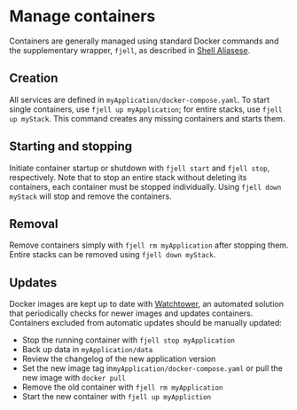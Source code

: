 # Manage containers
Containers are generally managed using standard Docker commands and the supplementary wrapper, `fjell`, as described in [Shell Aliasese](/host/shell-aliases).

## Creation
All services are defined in `myApplication/docker-compose.yaml`. To start single containers, use `fjell up myApplication`; for entire stacks, use `fjell up myStack`. This command creates any missing containers and starts them.

## Starting and stopping
Initiate container startup or shutdown with `fjell start` and `fjell stop`, respectively. Note that to stop an entire stack without deleting its containers, each container must be stopped individually. Using `fjell down myStack` will stop and remove the containers.

## Removal
Remove containers simply with `fjell rm myApplication` after stopping them. Entire stacks can be removed using `fjell down myStack`.

## Updates
Docker images are kept up to date with [Watchtower](/stacks/other#watchtower), an automated solution that periodically checks for newer images and updates containers. Containers excluded from automatic updates should be manually updated:

- Stop the running container with `fjell stop myApplication`
- Back up data in `myApplication/data`
- Review the changelog of the new application version
- Set the new image tag in`myApplication/docker-compose.yaml` or pull the new image with `docker pull`
- Remove the old container with `fjell rm myApplication`
- Start the new container with `fjell up myAppliction`
